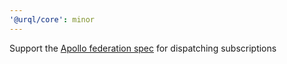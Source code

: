 ```yaml
---
'@urql/core': minor
---
```


Support the [Apollo federation spec](https://www.apollographql.com/docs/router/executing-operations/subscription-multipart-protocol/) for dispatching subscriptions

